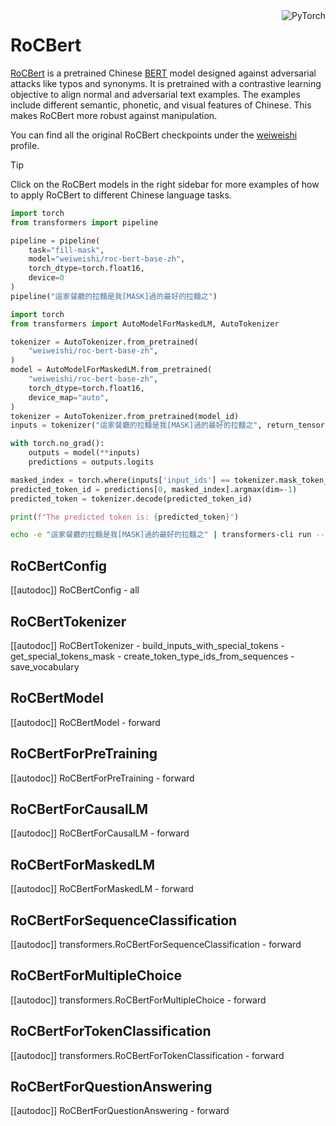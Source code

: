 <!--Copyright 2022 The HuggingFace Team. All rights reserved.

Licensed under the Apache License, Version 2.0 (the "License"); you may not use this file except in compliance with
the License. You may obtain a copy of the License at

http://www.apache.org/licenses/LICENSE-2.0

Unless required by applicable law or agreed to in writing, software distributed under the License is distributed on
an "AS IS" BASIS, WITHOUT WARRANTIES OR CONDITIONS OF ANY KIND, either express or implied. See the License for the
specific language governing permissions and limitations under the License.

⚠️ Note that this file is in Markdown but contain specific syntax for our doc-builder (similar to MDX) that may not be
rendered properly in your Markdown viewer.

-->

<div style="float: right;">
    <div class="flex flex-wrap space-x-1">
           <img alt="PyTorch" src="https://img.shields.io/badge/PyTorch-DE3412?style=flat&logo=pytorch&logoColor=white">
    </div>
</div>

# RoCBert

[RoCBert](https://aclanthology.org/2022.acl-long.65.pdf) is a pretrained Chinese [BERT](./bert) model designed against adversarial attacks like typos and synonyms. It is pretrained with a contrastive learning objective to align normal and adversarial text examples. The examples include different semantic, phonetic, and visual features of Chinese. This makes RoCBert more robust against manipulation.

You can find all the original RoCBert checkpoints under the [weiweishi](https://huggingface.co/weiweishi) profile.

> [!TIP]
> Click on the RoCBert models in the right sidebar for more examples of how to apply RoCBert to different Chinese language tasks.

<hfoptions id="usage">
<hfoption id="Pipeline">

```py
import torch
from transformers import pipeline

pipeline = pipeline(
    task="fill-mask",
    model="weiweishi/roc-bert-base-zh",
    torch_dtype=torch.float16,
    device=0
)
pipeline("這家餐廳的拉麵是我[MASK]過的最好的拉麵之")
```

</hfoption>
<hfoption id="AutoModel">

```py
import torch
from transformers import AutoModelForMaskedLM, AutoTokenizer

tokenizer = AutoTokenizer.from_pretrained(
    "weiweishi/roc-bert-base-zh",
)
model = AutoModelForMaskedLM.from_pretrained(
    "weiweishi/roc-bert-base-zh",
    torch_dtype=torch.float16,
    device_map="auto",
)
tokenizer = AutoTokenizer.from_pretrained(model_id)
inputs = tokenizer("這家餐廳的拉麵是我[MASK]過的最好的拉麵之", return_tensors="pt").to("cuda")

with torch.no_grad():
    outputs = model(**inputs)
    predictions = outputs.logits

masked_index = torch.where(inputs['input_ids'] == tokenizer.mask_token_id)[1]
predicted_token_id = predictions[0, masked_index].argmax(dim=-1)
predicted_token = tokenizer.decode(predicted_token_id)

print(f"The predicted token is: {predicted_token}")
```

</hfoption>
<hfoption id="transformers CLI">

```bash
echo -e "這家餐廳的拉麵是我[MASK]過的最好的拉麵之" | transformers-cli run --task fill-mask --model weiweishi/roc-bert-base-zh --device 0
```

</hfoption>
</hfoptions>

## RoCBertConfig

[[autodoc]] RoCBertConfig
    - all

## RoCBertTokenizer

[[autodoc]] RoCBertTokenizer
    - build_inputs_with_special_tokens
    - get_special_tokens_mask
    - create_token_type_ids_from_sequences
    - save_vocabulary

## RoCBertModel

[[autodoc]] RoCBertModel
    - forward

## RoCBertForPreTraining

[[autodoc]] RoCBertForPreTraining
    - forward

## RoCBertForCausalLM

[[autodoc]] RoCBertForCausalLM
    - forward

## RoCBertForMaskedLM

[[autodoc]] RoCBertForMaskedLM
    - forward

## RoCBertForSequenceClassification

[[autodoc]] transformers.RoCBertForSequenceClassification
    - forward

## RoCBertForMultipleChoice

[[autodoc]] transformers.RoCBertForMultipleChoice
    - forward

## RoCBertForTokenClassification

[[autodoc]] transformers.RoCBertForTokenClassification
    - forward

## RoCBertForQuestionAnswering

[[autodoc]] RoCBertForQuestionAnswering
    - forward
